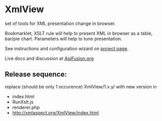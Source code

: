 XmlView
=======

set of tools for XML presentation change in browser.

Bookmarklet, XSLT rule will help to present XML in browser as a table, bar/pie chart. Parameters will help to tune presentation.

See instructions and configuration wizard on <a href="http://xmlaspect.org/XmlView" >project page</a>. 

Live docs and discussion at <a href="https://apifusion.com/wiki/index.php/XmlAspect.org/XmlView">ApiFusion.org</a>

## Release sequence:
replace (should be only 1 occurence) XmlView/1.x.y/ with new version in
* index.html
* RunXslt.js
* renderer.php
* http://xmlaspect.org/XmlView/index.html
    
